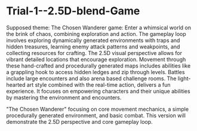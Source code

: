 # Trial-1--2.5D-blend-Game
Supposed theme:
The Chosen Wanderer game: Enter a whimsical world on the brink of chaos, combining exploration and action. The gameplay loop involves exploring dynamically generated environments with traps and hidden treasures, learning enemy attack patterns and weakpoints, and collecting resources for crafting. The 2.5D visual perspective allows for vibrant detailed locations that encourage exploration. Movement through these hand-crafted and procedurally generated maps includes abilities like a grappling hook to access hidden ledges and zip through levels. Battles include large encounters and also arena based challenge rooms. The light-hearted art style combined with the real-time action, delivers a fun experience. It focuses on empowering characters and their unique abilities by mastering the environment and encounters. 

 "The Chosen Wanderer" focusing on core movement mechanics, a simple procedurally generated environment, and basic combat. This version will demonstrate the 2.5D perspective and core gameplay loop.
